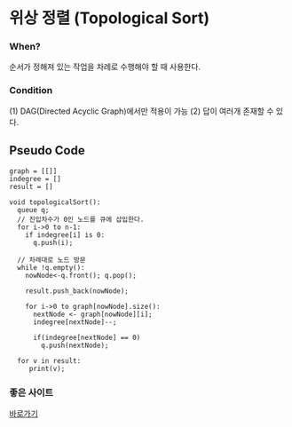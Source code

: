 # 위상 정렬 (Topological Sort)

### When?
순서가 정해져 있는 작업을 차례로 수행해야 할 때 사용한다.

### Condition
(1) DAG(Directed Acyclic Graph)에서만 적용이 가능
(2) 답이 여러개 존재할 수 있다.

## Pseudo Code
```
graph = [[]]
indegree = []
result = []

void topologicalSort():
  queue q;
  // 진입차수가 0인 노드를 큐에 삽입한다.
  for i->0 to n-1:
    if indegree[i] is 0:
      q.push(i);
  
  // 차례대로 노드 방문
  while !q.empty():
    nowNode<-q.front(); q.pop();
    
    result.push_back(nowNode);
    
    for i->0 to graph[nowNode].size():
      nextNode <- graph[nowNode][i];
      indegree[nextNode]--;
      
      if(indegree[nextNode] == 0)
        q.push(nextNode);
      
  for v in result:
     print(v);
```

### 좋은 사이트
<a href="https://velog.io/@kimdukbae/%EC%9C%84%EC%83%81-%EC%A0%95%EB%A0%AC-Topological-Sorting">바로가기</a>
